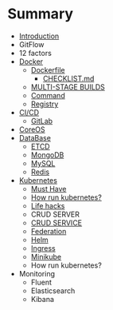 # Summary

* [Introduction](README.md)
* GitFlow
* 12 factors
* [Docker](docker.md)
  * [Dockerfile](docker/dockerfile.md)
    * [CHECKLIST.md](docker/dockerfile/checklistmd.md)
  * [MULTI-STAGE BUILDS](docker/multi-stage-builds.md)
  * [Command](docker/command.md)
  * [Registry](docker/registry.md)
* [CI/CD](structure-project.md)
  * [GitLab](structure-project/gitlab.md)
* [CoreOS](coreos.md)
* [DataBase](database.md)
  * [ETCD](etcd.md)
  * [MongoDB](mongodb.md)
  * [MySQL](mysql.md)
  * [Redis](redis.md)
* [Kubernetes](kubernetes.md)
  * [Must Have](kubernetes/must-have.md)
  * [How run kubernetes?](kubernetes/how-run-kubernetes.md)
  * [Life hacks](kubernetes/life-hacks.md)
  * CRUD SERVER
  * [CRUD SERVICE](kubernetes/crud-service.md)
  * [Federation](kubernetes/federation.md)
  * [Helm](kubernetes/helm.md)
  * [Ingress](kubernetes/ingress.md)
  * [Minikube](kubernetes/minikube.md)
  * How run kubernetes?
* Monitoring
  * Fluent
  * Elasticsearch
  * Kibana

